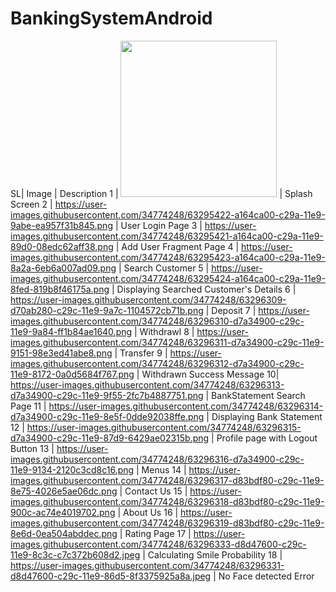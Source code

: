 # BankingSystemAndroid
SL|                              Image                                                                 | Description
1 | <img src="https://user-images.githubusercontent.com/34774248/63296001-0ff65780-c29c-11e9-93c4-5e82b8642334.png" width="250"/> | Splash Screen
2 | https://user-images.githubusercontent.com/34774248/63295422-a164ca00-c29a-11e9-9abe-ea957f31b845.png | User Login Page
3 | https://user-images.githubusercontent.com/34774248/63295421-a164ca00-c29a-11e9-89d0-08edc62aff38.png | Add User Fragment Page
4 | https://user-images.githubusercontent.com/34774248/63295423-a164ca00-c29a-11e9-8a2a-6eb6a007ad09.png | Search Customer
5 | https://user-images.githubusercontent.com/34774248/63295424-a164ca00-c29a-11e9-8fed-819b8f46175a.png | Displaying Searched Customer's Details
6 | https://user-images.githubusercontent.com/34774248/63296309-d70ab280-c29c-11e9-9a7c-1104572cb71b.png | Deposit
7 | https://user-images.githubusercontent.com/34774248/63296310-d7a34900-c29c-11e9-9a84-ff1b84ae1640.png | Withdrawl
8 | https://user-images.githubusercontent.com/34774248/63296311-d7a34900-c29c-11e9-9151-98e3ed41abe8.png | Transfer
9 | https://user-images.githubusercontent.com/34774248/63296312-d7a34900-c29c-11e9-8172-0a0d5684f767.png | Withdrawn Success Message
10| https://user-images.githubusercontent.com/34774248/63296313-d7a34900-c29c-11e9-9f55-2fc7b4887751.png | BankStatement Search Page
11 | https://user-images.githubusercontent.com/34774248/63296314-d7a34900-c29c-11e9-8e5f-0dde92038ffe.png | Displaying Bank Statement
12 | https://user-images.githubusercontent.com/34774248/63296315-d7a34900-c29c-11e9-87d9-6429ae02315b.png | Profile page with Logout Button
13 | https://user-images.githubusercontent.com/34774248/63296316-d7a34900-c29c-11e9-9134-2120c3cd8c16.png | Menus
14 | https://user-images.githubusercontent.com/34774248/63296317-d83bdf80-c29c-11e9-8e75-4026e5ae06dc.png | Contact Us
15 | https://user-images.githubusercontent.com/34774248/63296318-d83bdf80-c29c-11e9-900c-ac74e4019702.png | About Us
16 | https://user-images.githubusercontent.com/34774248/63296319-d83bdf80-c29c-11e9-8e6d-0ea504abddec.png | Rating Page
17 | https://user-images.githubusercontent.com/34774248/63296333-d8d47600-c29c-11e9-8c3c-c7c372b608d2.jpeg | Calculating Smile Probability
18 | https://user-images.githubusercontent.com/34774248/63296331-d8d47600-c29c-11e9-86d5-8f3375925a8a.jpeg | No Face detected Error
